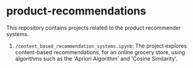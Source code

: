 # product-recommendations

This repository contains projects related to the product recommender systems. 

1. `/content_based_recommendation_systems.ipynb`: The project explores content-based recommendations, for an online grocery store, using algorithms such as the 'Apriori Algorithm' and 'Cosine Similarity'.
